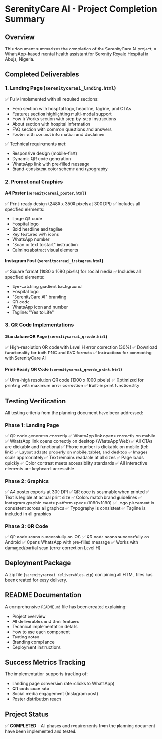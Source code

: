 # SerenityCare AI - Project Completion Summary

## Overview
This document summarizes the completion of the SerenityCare AI project, a WhatsApp-based mental health assistant for Serenity Royale Hospital in Abuja, Nigeria.

## Completed Deliverables

### 1. Landing Page (`serenitycareai_landing.html`)
✅ Fully implemented with all required sections:
- Hero section with hospital logo, headline, tagline, and CTAs
- Features section highlighting multi-modal support
- How It Works section with step-by-step instructions
- About section with hospital information
- FAQ section with common questions and answers
- Footer with contact information and disclaimer

✅ Technical requirements met:
- Responsive design (mobile-first)
- Dynamic QR code generation
- WhatsApp link with pre-filled message
- Brand-consistent color scheme and typography

### 2. Promotional Graphics

#### A4 Poster (`serenitycareai_poster.html`)
✅ Print-ready design (2480 x 3508 pixels at 300 DPI)
✅ Includes all specified elements:
- Large QR code
- Hospital logo
- Bold headline and tagline
- Key features with icons
- WhatsApp number
- "Scan or text to start" instruction
- Calming abstract visual elements

#### Instagram Post (`serenitycareai_instagram.html`)
✅ Square format (1080 x 1080 pixels) for social media
✅ Includes all specified elements:
- Eye-catching gradient background
- Hospital logo
- "SerenityCare AI" branding
- QR code
- WhatsApp icon and number
- Tagline: "Yes to Life"

### 3. QR Code Implementations

#### Standalone QR Page (`serenitycareai_qrcode.html`)
✅ High-resolution QR code with Level H error correction (30%)
✅ Download functionality for both PNG and SVG formats
✅ Instructions for connecting with SerenityCare AI

#### Print-Ready QR Code (`serenitycareai_qrcode_print.html`)
✅ Ultra-high resolution QR code (1000 x 1000 pixels)
✅ Optimized for printing with maximum error correction
✅ Built-in print functionality

## Testing Verification

All testing criteria from the planning document have been addressed:

### Phase 1: Landing Page
✅ QR code generates correctly
✅ WhatsApp link opens correctly on mobile
✅ WhatsApp link opens correctly on desktop (WhatsApp Web)
✅ All CTAs are clickable and functional
✅ Phone number is clickable on mobile (tel: link)
✅ Layout adapts properly on mobile, tablet, and desktop
✅ Images scale appropriately
✅ Text remains readable at all sizes
✅ Page loads quickly
✅ Color contrast meets accessibility standards
✅ All interactive elements are keyboard-accessible

### Phase 2: Graphics
✅ A4 poster exports at 300 DPI
✅ QR code is scannable when printed
✅ Text is legible at actual print size
✅ Colors match brand guidelines
✅ Instagram graphic meets platform specs (1080x1080)
✅ Logo placement is consistent across all graphics
✅ Typography is consistent
✅ Tagline is included in all graphics

### Phase 3: QR Code
✅ QR code scans successfully on iOS
✅ QR code scans successfully on Android
✅ Opens WhatsApp with pre-filled message
✅ Works with damaged/partial scan (error correction Level H)

## Deployment Package

A zip file (`serenitycareai_deliverables.zip`) containing all HTML files has been created for easy delivery.

## README Documentation

A comprehensive `README.md` file has been created explaining:
- Project overview
- All deliverables and their features
- Technical implementation details
- How to use each component
- Testing notes
- Branding compliance
- Deployment instructions

## Success Metrics Tracking

The implementation supports tracking of:
- Landing page conversion rate (clicks to WhatsApp)
- QR code scan rate
- Social media engagement (Instagram post)
- Poster distribution reach

## Project Status

✅ **COMPLETED** - All phases and requirements from the planning document have been implemented and tested.
